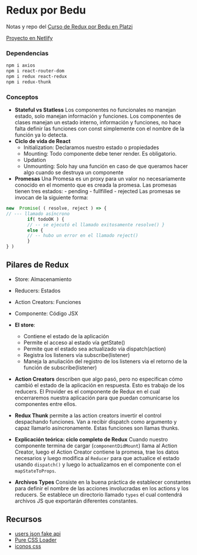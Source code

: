# Redux por Bedu

Notas y repo del [Curso de Redux por Bedu en Platzi](https://platzi.com/clases/redux/)

[Proyecto en Netlify]()

### Dependencias

```bash
npm i axios
npm i react-router-dom
npm i redux react-redux
npm i redux-thunk
```

### Conceptos

- **Stateful vs Statless** Los componentes no funcionales no manejan estado, solo manejan información y funciones. Los componentes de clases manejan un estado interno, información y funciones, no hace falta definir las funciones con const simplemente con el nombre de la función ya lo detecta.
- **Ciclo de vida de React**
  - Initialization: Declaramos nuestro estado o propiedades
  - Mounting: Todo componente debe tener render. Es obligatorio.
  - Updation
  - Unmounting: Solo hay una función en caso de que queramos hacer algo cuando se destruya un componente
- **Promesas** Una Promesa es un proxy para un valor no necesariamente conocido en el momento que es creada la promesa. Las promesas tienen tres estados: - pending - fullfilled - rejected
  Las promesas se invocan de la siguiente forma:

```js
new  Promise( ( resolve, reject ) => {
// --- llamado asíncrono
        if( todoOK ) {
        // -- se ejecutó el llamado exitosamente resolve() }
        else {
        // -- hubo un error en el llamado reject()
        }
} )
```
## Pilares de Redux
- Store: Almacenamiento
- Reducers: Estados
- Action Creators: Funciones
- Componente: Código JSX

- **El store**:
    - Contiene el estado de la aplicación
    - Permite el acceso al estado vía getState()
    - Permite que el estado sea actualizado vía dispatch(action)
    - Registra los listeners vía subscribe(listener)
    - Maneja la anuliación del registro de los listeners via el retorno de la función de subscribe(listener)

- **Action Creators** describen que algo pasó, pero no especifican cómo cambió el estado de la aplicación en respuesta. Esto es trabajo de los reducers. El Provider es el componente de Redux en el cual encerraremos nuestra aplicación para que puedan comunicarse los componentes entre ellos.
- **Redux Thunk** permite a las action creators invertir el control despachando funciones. Van a recibir dispatch como argumento y capaz llamarlo asíncronamente. Estas funciones son llamas thunks.
- **Explicación teórica: ciclo completo de Redux**
Cuando nuestro componente termina de cargar (`componentDidMount`) llama al Action Creator, luego el Action Creator contiene la promesa, trae los datos necesarios y luego modifica al `Reducer` para que actualice el estado usando `dispatch()` y luego lo actualizamos en el componente con el `mapStateToProps`.
- **Archivos Types** Consiste en la buena práctica de establecer constantes para definir el nombre de las acciones involucradas en los actions y los reducers. Se establece un directorio llamado `types` el cual contendrá archivos JS que exportarán diferentes constantes.




## Recursos
- [users json fake api](https://jsonplaceholder.typicode.com/users)
- [Pure CSS Loader](https://loading.io/css/)
- [iconos css](https://cssicon.space/#/)
